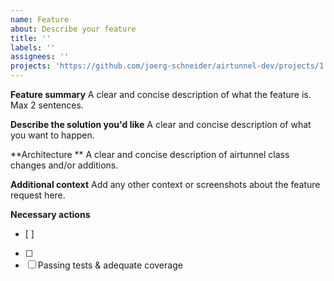 ```yaml
---
name: Feature
about: Describe your feature
title: ''
labels: ''
assignees: ''
projects: 'https://github.com/joerg-schneider/airtunnel-dev/projects/1'
---
```


**Feature summary**
A clear and concise description of what the feature is. Max 2 sentences.

**Describe the solution you'd like**
A clear and concise description of what you want to happen.

**Architecture **
A clear and concise description of airtunnel class changes and/or additions.

**Additional context**
Add any other context or screenshots about the feature request here.

**Necessary actions**
- [ ]
- [ ]
- [ ] Passing tests & adequate coverage
